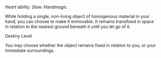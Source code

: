 *Heart ability. Slow. Handmagic.*

While holding a single, non-living object of homogenous material in your hand, you can choose to make it immovable. It remains transfixed in space in relation to the nearest ground beneath it until you let go of it.

<div class="destiny-level">Destiny Level</div class="destiny-level">

You may choose whether the object remains fixed in relation to you, or your immediate surroundings.
